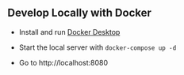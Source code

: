 ## Develop Locally with Docker

* Install and run [Docker Desktop](https://www.docker.com/products/docker-desktop)

* Start the local server with `docker-compose up -d`

* Go to http://localhost:8080